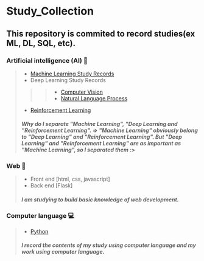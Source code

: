 # Study_Collection
## This repository is commited to record studies(ex ML, DL, SQL, etc).

### Artificial intelligence (AI) 🤖
> - [Machine Learning Study Records](https://github.com/jerife/Study_Collection/tree/main/Study_Machine%20Learning)
> - Deep Learning Study Records
> > > - [Computer Vision](https://github.com/jerife/Study_Collection/tree/main/Study_Computer%20Vision)
> > > - [Natural Language Process](https://github.com/jerife/Study_Collection/tree/main/Study_Natural%20Language%20Process)
> - [Reinforcement Learning](https://github.com/jerife/Study_Collection/tree/main/Study_Reinforcement%20%20Learning)
> ##### Why do I separate "Machine Learning", "Deep Learning and "Reinforcement Learning". => "Machine Learning" obviously belong to "Deep Learning" and "Reinforcement Learning". But "Deep Learning" and "Reinforcement Learning" are as important as "Machine Learning", so I separated them :> 

### Web 📄
> - Front end [html, css, javascript]
> - Back end [Flask]
> ##### I am studying to build basic knowledge of web development.

### Computer language 💻
> - [Python](https://github.com/jerife/Study_Collection/tree/main/Study_Python)
> ##### I record the contents of my study using computer language and my work using computer language.
